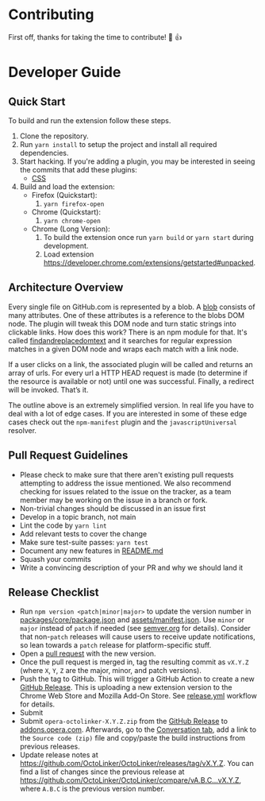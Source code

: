 
# Contributing

First off, thanks for taking the time to contribute! :tada: :+1:

# Developer Guide

## Quick Start

To build and run the extension follow these steps.

1. Clone the repository.
1. Run `yarn install` to setup the project and install all required dependencies.
1. Start hacking. If you're adding a plugin, you may be interested in seeing the commits that add these plugins:
   * [CSS]
1. Build and load the extension:
   * Firefox (Quickstart):
     1. `yarn firefox-open`
   * Chrome (Quickstart):
     1. `yarn chrome-open`
   * Chrome (Long Version):
     1. To build the extension once run `yarn build` or `yarn start` during development.
     1. Load extension https://developer.chrome.com/extensions/getstarted#unpacked.

[CSS]: https://github.com/OctoLinker/OctoLinker/commit/ccbefb7

## Architecture Overview

Every single file on GitHub.com is represented by a blob. A [blob](/packages/blob-reader) consists of many attributes. One of these attributes is a reference to the blobs DOM node. The plugin will tweak this DOM node and turn static strings into clickable links. How does this work? There is an npm module for that. It's called [findandreplacedomtext](https://github.com/padolsey/findAndReplaceDOMText/) and it searches for regular expression matches in a given DOM node and wraps each match with a link node.

If a user clicks on a link, the associated plugin will be called and returns an array of urls. For every url a HTTP HEAD request is made (to determine if the resource is available or not) until one was successful. Finally, a redirect will be invoked. That’s it.

The outline above is an extremely simplified version. In real life you have to deal with a lot of edge cases. If you are interested in some of these edge cases check out the `npm-manifest` plugin and the `javascriptUniversal` resolver.

## Pull Request Guidelines

- Please check to make sure that there aren't existing pull requests attempting to address the issue mentioned. We also recommend checking for issues related to the issue on the tracker, as a team member may be working on the issue in a branch or fork.
- Non-trivial changes should be discussed in an issue first
- Develop in a topic branch, not main
- Lint the code by `yarn lint`
- Add relevant tests to cover the change
- Make sure test-suite passes: `yarn test`
- Document any new features in [README.md](./README.md#features)
- Squash your commits
- Write a convincing description of your PR and why we should land it

## Release Checklist

- Run `npm version <patch|minor|major>` to update the version number in [packages/core/package.json](https://github.com/OctoLinker/OctoLinker/blob/main/packages/core/package.json) and [assets/manifest.json](https://github.com/OctoLinker/OctoLinker/blob/main/assets/manifest.json). Use `minor` or `major` instead of `patch` if needed (see [semver.org](http://semver.org/) for details).
  Consider that non-`patch` releases will cause users to receive update notifications, so lean towards a `patch` release for platform-specific stuff.
- Open a [pull request](https://github.com/OctoLinker/OctoLinker/pulls) with the new version.
- Once the pull request is merged in, tag the resulting commit as `vX.Y.Z` (where `X`, `Y`, `Z` are the major, minor, and patch versions).
- Push the tag to GitHub. This will trigger a GitHub Action to create a new [GitHub Release](https://github.com/OctoLinker/OctoLinker/releases). This is uploading a new extension version to the Chrome Web Store and Mozilla Add-On Store. See [release.yml](https://github.com/OctoLinker/OctoLinker/blob/main/.github/workflows/release.yml) workflow for details.
- Submit 
- Submit `opera-octolinker-X.Y.Z.zip` from the [GitHub Release](https://github.com/OctoLinker/OctoLinker/releases) to [addons.opera.com](https://addons.opera.com/developer/package/226344/?tab=versions). Afterwards, go to the [Conversation tab](https://addons.opera.com/developer/package/226344/?tab=conversation), add a link to the `Source code (zip)` file and copy/paste the build instructions from previous releases.
- Update release notes at https://github.com/OctoLinker/OctoLinker/releases/tag/vX.Y.Z. You can find a list of changes since the previous release at https://github.com/OctoLinker/OctoLinker/compare/vA.B.C...vX.Y.Z, where `A.B.C` is the previous version number.